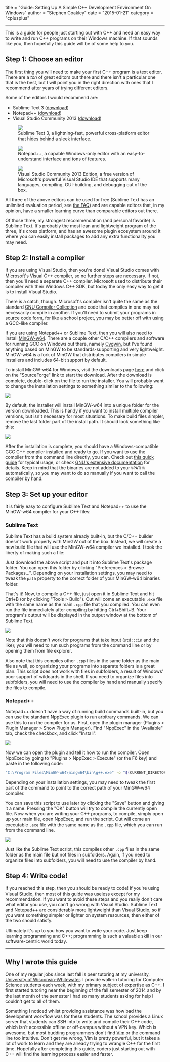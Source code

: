 title       = "Guide: Setting Up A Simple C++ Development Environment On Windows"
author      = "Stephen Coakley"
date        = "2015-01-21"
category    = "cplusplus"

---

This is a guide for people just starting out with C++ and need an easy way to write and run C++ programs on their Windows machine. If that sounds like you, then hopefully this guide will be of some help to you.

## Step 1: Choose an editor
The first thing you will need to make your first C++ program is a text editor. There are a *ton* of great editors out there and there isn't a particular one that is the best, but I will point you in the right direction with ones that I recommend after years of trying different editors.

Some of the editors I would recommend are:

- Sublime Text 3 ([download](http://www.sublimetext.com/3))
- Notepad++ ([download](http://notepad-plus-plus.org/download/))
- Visual Studio Community 2013 ([download](http://www.visualstudio.com/en-us/products/visual-studio-community-vs))

<figure>
    <a class="sb" href="/content/images/2015-01-21-sublime-text.png"><img src="/content/images/2015-01-21-sublime-text.png"></a>
    <figcaption>Sublime Text 3, a lightning-fast, powerful cross-platform editor that hides behind a sleek interface.</figcaption>
</figure>

<figure>
    <a class="sb" href="/content/images/2015-01-21-notepadplusplus.png"><img src="/content/images/2015-01-21-notepadplusplus.png"></a>
    <figcaption>Notepad++, a capable Windows-only editor with an easy-to-understand interface and tons of features.</figcaption>
</figure>

<figure>
    <a class="sb" href="/content/images/2015-01-21-visual-studio-community.png"><img src="/content/images/2015-01-21-visual-studio-community.png"></a>
    <figcaption>Visual Studio Community 2013 Edition, a free version of Microsoft's powerful Visual Studio IDE that supports many languages, compiling, GUI-building, and debugging out of the box.</figcaption>
</figure>

All three of the above editors can be used for free (Sublime Text has an unlimited evaluation period, see [the FAQ](http://www.sublimetext.com/sales_faq)) and are capable editors that, in my opinion, have a smaller learning curve than comparable editors out there.

Of those three, my strongest recommendation (and personal favorite) is Sublime Text. It's probably the most lean and lightweight program of the three, it's cross platform, and has an awesome plugin ecosystem around it where you can easily install packages to add any extra functionality you may need.

## Step 2: Install a compiler

If you are using Visual Studio, then you're done! Visual Studio comes with Microsoft's Visual C++ compiler, so no further steps are necessary. If not, then you'll need a separate C++ compiler. Microsoft used to distribute their compiler with their Windows C++ SDK, but today the only easy way to get it is to install Visual Studio.

There is a catch, though. Microsoft's compiler isn't quite the same as the standard [GNU Compiler Collection](http://gcc.gnu.org) and code that compiles in one may not necessarily compile in another. If you'll need to submit your programs in source code form, for like a school project, you may be better off with using a GCC-like compiler.

If you are using Notepad++ or Sublime Text, then you will also need to install [MinGW-w64](http://MinGW-w64.sourceforge.net). There are a couple other C/C++ compilers and software for running GCC on Windows out there, namely [Cygwin](https://www.cygwin.com/), but I've found anything based on MinGW to be standards-supporting and very lightweight. MinGW-w64 is a fork of MinGW that distributes compilers in simple installers and includes 64-bit support by default.

To install MinGW-w64 for Windows, visit the downloads page [here](http://MinGW-w64.sourceforge.net/download.php#mingw-builds) and click on the "SourceForge" link to start the download. After the download is complete, double-click on the file to run the installer. You will probably want to change the installation settings to something similar to the following:

<a class="sb" href="/content/images/2015-01-21-mingw-w64-install-settings.png"><img src="/content/images/2015-01-21-mingw-w64-install-settings.png"></a>

By default, the installer will install MinGW-w64 into a unique folder for the version downloaded. This is handy if you want to install multiple compiler versions, but isn't necessary for most situations. To make build files simpler, remove the last folder part of the install path. It should look something like this:

<a class="sb" href="/content/images/2015-01-21-mingw-w64-install-path.png"><img src="/content/images/2015-01-21-mingw-w64-install-path.png"></a>

After the installation is complete, you should have a Windows-compatible GCC C++ compiler installed and ready to go. If you want to use the compiler from the command line directly, you can. Check out [this quick guide](http://pages.cs.wisc.edu/~beechung/ref/gcc-intro.html) for typical usage, or check [GNU's extensive documentation](https://gcc.gnu.org/onlinedocs/) for details. Keep in mind that the binaries are not added to your `%PATH%` automatically, so you may want to do so manually if you want to call the compiler by hand.

## Step 3: Set up your editor

It is fairly easy to configure Sublime Text and Notepad++ to use the MinGW-w64 compiler for your C++ files:

### Sublime Text
Sublime Text has a build system already built-in, but the C/C++ builder doesn't work properly with MinGW out of the box. Instead, we will create a new build file that will use the MinGW-w64 compiler we installed. I took the liberty of making such a file:

<script src="https://gist.github.com/coderstephen/9039773048a3900fa49a.js"></script>

Just download the above script and put it into Sublime Text's package folder. You can open this folder by clicking "Preferences > Browse Packages...". Depending on your installation settings, you may need to tweak the `path` property to the correct folder of your MinGW-w64 binaries folder.

That's it! Now, to compile a C++ file, just open it in Sublime Text and hit Ctrl+B (or by clicking "Tools > Build"). Out will come an executable `.exe` file with the same name as the main `.cpp` file that you compiled. You can even run the file immediately after compiling by hitting Ctrl+Shift+B. Your program's output will be displayed in the output window at the bottom of Sublime Text.

<a class="sb" href="/content/images/2015-01-21-sublime-text-build.png"><img src="/content/images/2015-01-21-sublime-text-build.png"></a>

Note that this doesn't work for programs that take input (`std::cin` and the like); you will need to run such programs from the command line or by opening them from file explorer.

Also note that this compiles other `.cpp` files in the same folder as the main file as well, so organizing your programs into separate folders is a great plan. This script does not work with files in subfolders, a result of Windows' poor support of wildcards in the shell. If you need to organize files into subfolders, you will need to use the compiler by hand and manually specify the files to compile.

### Notepad++
Notepad++ doesn't have a way of running build commands built-in, but you can use the standard NppExec plugin to run arbitrary commands. We can use this to run the compiler for us. First, open the plugin manager (Plugins > Plugin Manager > Show Plugin Manager). Find "NppExec" in the "Available" tab, check the checkbox, and click "Install".

<a class="sb" href="/content/images/2015-01-21-notepadplusplus-plugin-manager.png"><img src="/content/images/2015-01-21-notepadplusplus-plugin-manager.png"></a>

Now we can open the plugin and tell it how to run the compiler. Open NppExec by going to "Plugins > NppExec > Execute" (or the F6 key) and paste in the following code:

```sh
"C:\Program Files\MinGW-w64\mingw64\bin\g++.exe" -o "$(CURRENT_DIRECTORY)\$(NAME_PART).exe" -static-libgcc -static-libstdc++ "$(CURRENT_DIRECTORY)\*.cpp"
```

Depending on your installation settings, you may need to tweak the first part of the command to point to the correct path of your MinGW-w64 compiler.

You can save this script to use later by clicking the "Save" button and giving it a name. Pressing the "OK" button will try to compile the currently open file. Now when you are writing your C++ programs, to compile, simply open up your main file, open NppExec, and run the script. Out will come an executable `.exe` file with the same name as the `.cpp` file, which you can run from the command line.

<a class="sb" href="/content/images/2015-01-21-notepadplusplus-build.png"><img src="/content/images/2015-01-21-notepadplusplus-build.png"></a>

Just like the Sublime Text script, this compiles other `.cpp` files in the same folder as the main file but not files in subfolders. Again, if you need to organize files into subfolders, you will need to use the compiler by hand.

## Step 4: Write code!

If you reached this step, then you should be ready to code! If you're using Visual Studio, then most of this guide was useless except for my recommendation. If you want to avoid these steps and you really don't care what editor you use, you can't go wrong with Visual Studio. Sublime Text and Notepad++ are considerably more lightweight than Visual Studio, so if you want something simpler or lighter on system resources, then either of the two should satisfy.

Ultimately it's up to you how you want to write your code. Just keep learning programming and C++; programming is such a valuable skill in our software-centric world today.

---

## Why I wrote this guide
One of my regular jobs since last fall is peer tutoring at my university, [University of Wisconsin-Whitewater](http://uww.edu). I provide walk-in tutoring for Computer Science students each week, with my primary subject of expertise as C++. I first started tutoring near the beginning of the fall semester of 2014 and by the last month of the semester I had so many students asking for help I couldn't get to all of them.

Something I noticed whilst providing assistance was how bad the development workflow was for these students. The school provides a Linux server that students can SSH into to write and compile their C++ code, which isn't accessible offline or off-campus without a VPN key. Which is awesome, but most budding programmers don't find [Vim](http://www.vim.org) or the command line too intuitive. Don't get me wrong, Vim is pretty powerful, but it takes a lot of work to learn and they are already trying to wrangle C++ for the first time. Hopefully after completing this guide, coders just starting out with C++ will find the learning process easier and faster.
